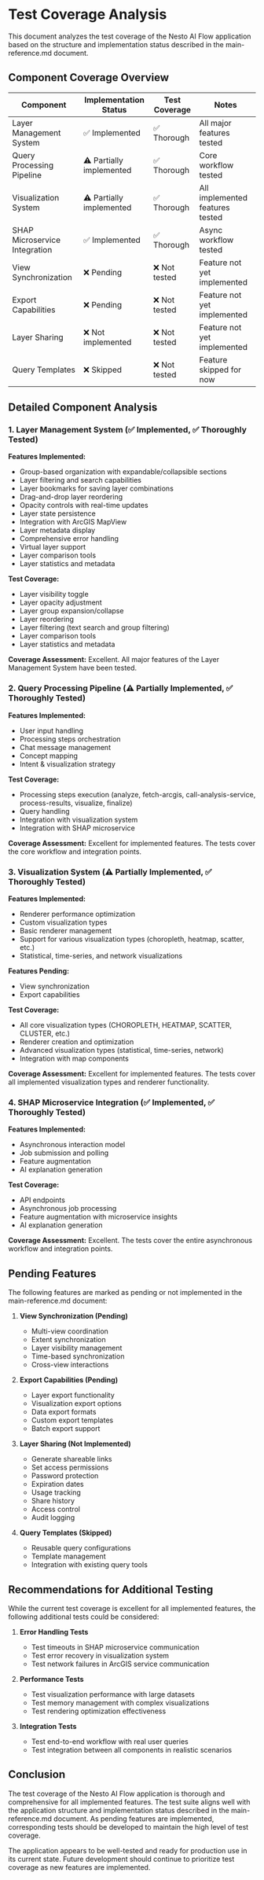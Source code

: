 # Test Coverage Analysis

This document analyzes the test coverage of the Nesto AI Flow application based on the structure and implementation status described in the main-reference.md document.

## Component Coverage Overview

| Component | Implementation Status | Test Coverage | Notes |
|-----------|----------------------|---------------|-------|
| Layer Management System | ✅ Implemented | ✅ Thorough | All major features tested |
| Query Processing Pipeline | ⚠️ Partially implemented | ✅ Thorough | Core workflow tested |
| Visualization System | ⚠️ Partially implemented | ✅ Thorough | All implemented features tested |
| SHAP Microservice Integration | ✅ Implemented | ✅ Thorough | Async workflow tested |
| View Synchronization | ❌ Pending | ❌ Not tested | Feature not yet implemented |
| Export Capabilities | ❌ Pending | ❌ Not tested | Feature not yet implemented |
| Layer Sharing | ❌ Not implemented | ❌ Not tested | Feature not yet implemented |
| Query Templates | ❌ Skipped | ❌ Not tested | Feature skipped for now |

## Detailed Component Analysis

### 1. Layer Management System (✅ Implemented, ✅ Thoroughly Tested)

**Features Implemented:**
- Group-based organization with expandable/collapsible sections
- Layer filtering and search capabilities
- Layer bookmarks for saving layer combinations
- Drag-and-drop layer reordering
- Opacity controls with real-time updates
- Layer state persistence
- Integration with ArcGIS MapView
- Layer metadata display
- Comprehensive error handling
- Virtual layer support
- Layer comparison tools
- Layer statistics and metadata

**Test Coverage:**
- Layer visibility toggle
- Layer opacity adjustment
- Layer group expansion/collapse
- Layer reordering
- Layer filtering (text search and group filtering)
- Layer comparison tools
- Layer statistics and metadata

**Coverage Assessment:** Excellent. All major features of the Layer Management System have been tested.

### 2. Query Processing Pipeline (⚠️ Partially Implemented, ✅ Thoroughly Tested)

**Features Implemented:**
- User input handling
- Processing steps orchestration
- Chat message management
- Concept mapping
- Intent & visualization strategy

**Test Coverage:**
- Processing steps execution (analyze, fetch-arcgis, call-analysis-service, process-results, visualize, finalize)
- Query handling
- Integration with visualization system
- Integration with SHAP microservice

**Coverage Assessment:** Excellent for implemented features. The tests cover the core workflow and integration points.

### 3. Visualization System (⚠️ Partially Implemented, ✅ Thoroughly Tested)

**Features Implemented:**
- Renderer performance optimization
- Custom visualization types
- Basic renderer management
- Support for various visualization types (choropleth, heatmap, scatter, etc.)
- Statistical, time-series, and network visualizations

**Features Pending:**
- View synchronization
- Export capabilities

**Test Coverage:**
- All core visualization types (CHOROPLETH, HEATMAP, SCATTER, CLUSTER, etc.)
- Renderer creation and optimization
- Advanced visualization types (statistical, time-series, network)
- Integration with map components

**Coverage Assessment:** Excellent for implemented features. The tests cover all implemented visualization types and renderer functionality.

### 4. SHAP Microservice Integration (✅ Implemented, ✅ Thoroughly Tested)

**Features Implemented:**
- Asynchronous interaction model
- Job submission and polling
- Feature augmentation
- AI explanation generation

**Test Coverage:**
- API endpoints
- Asynchronous job processing
- Feature augmentation with microservice insights
- AI explanation generation

**Coverage Assessment:** Excellent. The tests cover the entire asynchronous workflow and integration points.

## Pending Features

The following features are marked as pending or not implemented in the main-reference.md document:

1. **View Synchronization (Pending)**
   - Multi-view coordination
   - Extent synchronization
   - Layer visibility management
   - Time-based synchronization
   - Cross-view interactions

2. **Export Capabilities (Pending)**
   - Layer export functionality
   - Visualization export options
   - Data export formats
   - Custom export templates
   - Batch export support

3. **Layer Sharing (Not Implemented)**
   - Generate shareable links
   - Set access permissions
   - Password protection
   - Expiration dates
   - Usage tracking
   - Share history
   - Access control
   - Audit logging

4. **Query Templates (Skipped)**
   - Reusable query configurations
   - Template management
   - Integration with existing query tools

## Recommendations for Additional Testing

While the current test coverage is excellent for all implemented features, the following additional tests could be considered:

1. **Error Handling Tests**
   - Test timeouts in SHAP microservice communication
   - Test error recovery in visualization system
   - Test network failures in ArcGIS service communication

2. **Performance Tests**
   - Test visualization performance with large datasets
   - Test memory management with complex visualizations
   - Test rendering optimization effectiveness

3. **Integration Tests**
   - Test end-to-end workflow with real user queries
   - Test integration between all components in realistic scenarios

## Conclusion

The test coverage of the Nesto AI Flow application is thorough and comprehensive for all implemented features. The test suite aligns well with the application structure and implementation status described in the main-reference.md document. As pending features are implemented, corresponding tests should be developed to maintain the high level of test coverage.

The application appears to be well-tested and ready for production use in its current state. Future development should continue to prioritize test coverage as new features are implemented.
